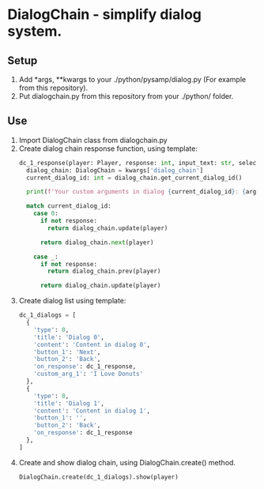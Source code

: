 # DialogChain - simplify dialog system.

## Setup
1. Add *args, **kwargs to your ./python/pysamp/dialog.py (For example from this repository).
2. Put dialogchain.py from this repository from your ./python/ folder.

## Use
1. Import DialogChain class from dialogchain.py
2. Create dialog chain response function, using template:
   ```py
   dc_1_response(player: Player, response: int, input_text: str, select_item: int, *args, **kwargs):
     dialog_chain: DialogChain = kwargs['dialog_chain']
     current_dialog_id: int = dialog_chain.get_current_dialog_id()

     print(f'Your custom arguments in dialog {current_dialog_id}: {args}'

     match current_dialog_id:
       case 0:
         if not response:
           return dialog_chain.update(player)

         return dialog_chain.next(player)

       case _:
         if not response:
           return dialog_chain.prev(player)
   
         return dialog_chain.update(player)
   ```
3. Create dialog list using template:
   ```py
   dc_1_dialogs = [
     {
       'type': 0,
       'title': 'Dialog 0',
       'content': 'Content in dialog 0',
       'button_1': 'Next',
       'button_2': 'Back',
       'on_response': dc_1_response,
       'custom_arg_1': 'I Love Donuts'
     },
     {
       'type': 0,
       'title': 'Dialog 1',
       'content': 'Content in dialog 1',
       'button_1': '',
       'button_2': 'Back',
       'on_response': dc_1_response
     },
   ]
   ```
5. Create and show dialog chain, using DialogChain.create() method.
   ```py
   DialogChain.create(dc_1_dialogs).show(player)
   ```
